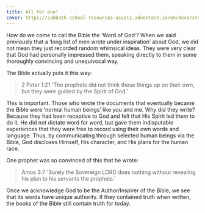 ```yaml
---
title: All for one!
cover: https://sabbath-school-resources-assets.adventech.io/en/devo/start-into-life/02-fascinating-facts/LsJ1656344159037.jpg
---
```


How do we come to call the Bible the ‘Word of God’? When we said previously that a ‘long list of men wrote under inspiration’ about God, we did not mean they just recorded random whimsical ideas. They were very clear that God had personally impressed them, speaking directly to them in some thoroughly convincing and unequivocal way.

The Bible actually puts it this way:

> <callout>2 Peter 1:21</callout>
> 'The prophets did not think these things up on their own, but they were guided by the Spirit of God.' 

This is important. Those who wrote the documents that eventually became the Bible were ‘normal human beings’ like you and me. Why did they write? Because they had been receptive to God and felt that His Spirit led them to do it. He did not dictate word for word, but gave them indisputable experiences that they were free to record using their own words and language. Thus, by communicating through selected human beings via the Bible, God discloses Himself, His character, and His plans for the human race.

One prophet was so convinced of this that he wrote:

> <callout>Amos 3:7</callout>
> 'Surely the Sovereign LORD does nothing without revealing his plan to his servants the prophets.'

Once we acknowledge God to be the Author/Inspirer of the Bible, we see that its words have unique authority. If they contained truth when written, the books of the Bible still contain truth for today.